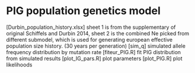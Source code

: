# PIG population genetics model
[Durbin_population_history.xlsx] sheet 1 is from the supplementary of original Schiffels and Durbin 2014, sheet 2 is the combined Ne picked from different submodel, which is used for generating european effective population size history. (30 years per generation)
[sim_q] simulated allele frequency distribution by mutation rate
[fiteur_PIG.R] fit PIG distribution from simulated results
[plot_IG_pars.R] plot parameters
[plot_PIG.R] plot likelihoods
